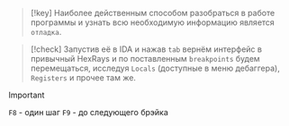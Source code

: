 
> [!key] 
> Наиболее действенным способом разобраться в работе программы и узнать всю необходимую информацию является `отладка`.

> [!check] 
> Запустив её в IDA и нажав `tab` вернём интерфейс в привычный HexRays и по поставленным `breakpoints` будем перемещаться, исследуя `Locals` (доступные в меню дебаггера), `Registers` и прочее там же.

> [!important] 
> `F8` - один шаг
> `F9` - до следующего брэйка






